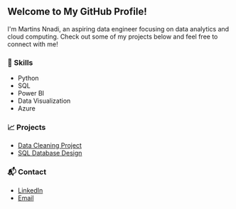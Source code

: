 ## Welcome to My GitHub Profile! 
I'm Martins Nnadi, an aspiring data engineer focusing on data analytics and cloud computing. Check out some of my projects below and feel free to connect with me! 
### 🔧 Skills 
- Python
- SQL
- Power BI
- Data Visualization
- Azure
### 📈 Projects
- [Data Cleaning Project](https://github.com/martinsnnadi/datacleaning)
- [SQL Database Design](https://github.com/martinsnnadi/sqldesign)
### 📬 Contact
- [LinkedIn](https://www.linkedin.com/in/nnadi-martins-50628a42/)
- [Email](mailto:martinsnnadi@yahoo.com.com)
